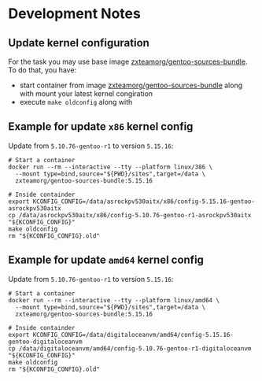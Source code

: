 # Development Notes

## Update kernel configuration

For the task you may use base image [zxteamorg/gentoo-sources-bundle](https://hub.docker.com/r/zxteamorg/gentoo-sources-bundle). To do that, you have:

* start container from image [zxteamorg/gentoo-sources-bundle](https://hub.docker.com/r/zxteamorg/gentoo-sources-bundle) along with mount your latest kernel congiration
* execute `make oldconfig` along with [](https://www.kernel.org/doc/html/latest/kbuild/kconfig.html#kconfig-config)

## Example for update `x86` kernel config

Update from `5.10.76-gentoo-r1` to version `5.15.16`:

```shell
# Start a container
docker run --rm --interactive --tty --platform linux/386 \
  --mount type=bind,source="${PWD}/sites",target=/data \
  zxteamorg/gentoo-sources-bundle:5.15.16

# Inside containder
export KCONFIG_CONFIG=/data/asrockpv530aitx/x86/config-5.15.16-gentoo-asrockpv530aitx
cp /data/asrockpv530aitx/x86/config-5.10.76-gentoo-r1-asrockpv530aitx "${KCONFIG_CONFIG}"
make oldconfig
rm "${KCONFIG_CONFIG}.old"
```

## Example for update `amd64` kernel config

Update from `5.10.76-gentoo-r1` to version `5.15.16`:

```shell
# Start a container
docker run --rm --interactive --tty --platform linux/amd64 \
  --mount type=bind,source="${PWD}/sites",target=/data \
  zxteamorg/gentoo-sources-bundle:5.15.16

# Inside containder
export KCONFIG_CONFIG=/data/digitaloceanvm/amd64/config-5.15.16-gentoo-digitaloceanvm
cp /data/digitaloceanvm/amd64/config-5.10.76-gentoo-r1-digitaloceanvm "${KCONFIG_CONFIG}"
make oldconfig
rm "${KCONFIG_CONFIG}.old"
```
